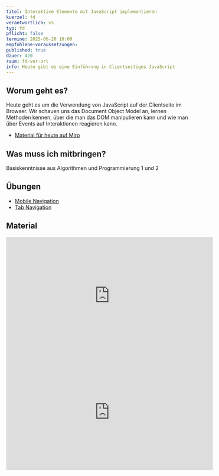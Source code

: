```yaml
---
titel: Interaktive Elemente mit JavaScript implementieren
kuerzel: fd
verantwortlich: vs
typ: fd
pflicht: false
termine: 2025-06-20 10:00
empfohlene-voraussetzungen: 
published: true
dauer: 420
raum: fd-vor-ort
info: Heute gibt es eine Einführung in Clientseitiges JavaScript
---
```


## Worum geht es?
Heute geht es um die Verwendung von JavaScript auf der Clientseite im Browser. Wir schauen uns das Document Object Model an, lernen  Methoden kennen, über die man das DOM manipulieren kann und wie man über Events auf Interaktionen reagieren kann.
- [Material für heute auf Miro](https://miro.com/app/board/o9J_lJoMH-4=/?moveToWidget=3458764554701151839&cot=14)

<!-- - [Wie ist JavaScript entstanden und wie sieht die Entwicklung von JS aus?](https://www.jetbrains.com/de-de/lp/javascript-25/)
- [Was ist JavaScript und wie verwende ich es Clientseitig](https://developer.mozilla.org/de/docs/Learn/JavaScript/First_steps/What_is_JavaScript)?
- [Was ist der Unterschied zwischen var, let und const?](https://www.freecodecamp.org/news/var-let-and-const-whats-the-difference/)
- [Was ist das Document Object Model?](https://www.javascripttutorial.net/javascript-dom/document-object-model-in-javascript/)
- [Wie können Element übere das DOM selektiert werden?](https://www.javascripttutorial.net/javascript-dom/javascript-queryselector/)
- [Wie können HTML Attribute abgefragt und gesetzt werden?](https://www.javascripttutorial.net/javascript-dom/html-attributes-dom-object-properties/)
- [Was sind Events und Eventhandler?](https://www.javascripttutorial.net/javascript-dom/javascript-events/)
- [Was sind JavaScript Page Load Events und wofür benötigt man diese?](https://www.javascripttutorial.net/javascript-dom/javascript-page-load-events/)
- [Wie kann man auf Events reagieren?](https://www.javascripttutorial.net/javascript-dom/handling-events-in-javascript/) -->

## Was muss ich mitbringen?
Basiskenntnisse aus Algorithmen und Programmierung 1 und 2

<!--## Weiteres Material

- [Introduction - JavaScript](https://developer.mozilla.org/en-US/docs/Web/JavaScript/Guide/Introduction)
- [Introduction to events](https://developer.mozilla.org/en-US/docs/Learn/JavaScript/Building_blocks/Events)
- [Intersection Observer API](https://developer.mozilla.org/en-US/docs/Web/API/Intersection_Observer_API)
- [Element Web API](https://developer.mozilla.org/en-US/docs/Web/API/Element)-->

## Übungen
- [Mobile Navigation](/mi-bachelor-webdevelopment/assignments/fd-04-js-mobile-navigation/)
- [Tab Navigation](/mi-bachelor-webdevelopment/assignments/fd-04-js-tab-navigation/)


## Material

<iframe width="560" height="315" src="https://www.youtube.com/embed/NUFJFCCja1A?si=oxzLba6-cqEXv0qc" title="YouTube video player" frameborder="0" allow="accelerometer; autoplay; clipboard-write; encrypted-media; gyroscope; picture-in-picture; web-share" referrerpolicy="strict-origin-when-cross-origin" allowfullscreen></iframe>

<iframe width="560" height="315" src="https://www.youtube.com/embed/4uBOBS-_u0M?si=0xs5gUvN08ICmKVW" title="YouTube video player" frameborder="0" allow="accelerometer; autoplay; clipboard-write; encrypted-media; gyroscope; picture-in-picture; web-share" referrerpolicy="strict-origin-when-cross-origin" allowfullscreen></iframe>